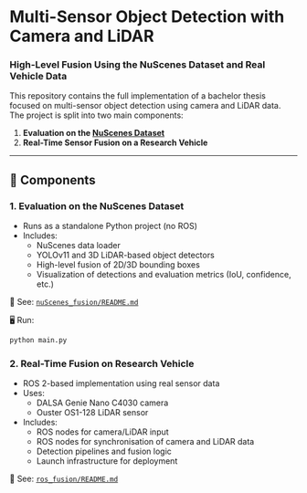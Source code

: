 #  Multi-Sensor Object Detection with Camera and LiDAR  
### High-Level Fusion Using the NuScenes Dataset and Real Vehicle Data

This repository contains the full implementation of a bachelor thesis focused on multi-sensor object detection using camera and LiDAR data. The project is split into two main components:

1. **Evaluation on the [NuScenes Dataset](https://www.nuscenes.org/nuscenes)**  
2. **Real-Time Sensor Fusion on a Research Vehicle**

---

## 🔧 Components

### 1. Evaluation on the NuScenes Dataset

- Runs as a standalone Python project (no ROS)
- Includes:
  - NuScenes data loader
  - YOLOv11 and 3D LiDAR-based object detectors
  - High-level fusion of 2D/3D bounding boxes
  - Visualization of detections and evaluation metrics (IoU, confidence, etc.)

📂 See: [`nuScenes_fusion/README.md`](nuScenes_fusion/README.md)

🖥 Run:
```bash
python main.py
``` 

### 2. Real-Time Fusion on Research Vehicle
- ROS 2-based implementation using real sensor data
- Uses: 
  - DALSA Genie Nano C4030 camera
  - Ouster OS1-128 LiDAR sensor
- Includes:
  - ROS nodes for camera/LiDAR input
  - ROS nodes for synchronisation of camera and LiDAR data
  - Detection pipelines and fusion logic
  - Launch infrastructure for deployment

📂 See: [`ros_fusion/README.md`](ros_fusion/README.md)